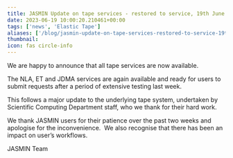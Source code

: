 ```yaml
---
title: JASMIN Update on tape services - restored to service, 19th June 2023.
date: 2023-06-19 10:00:20.210461+00:00
tags: ['news', 'Elastic Tape']
aliases: ['/blog/jasmin-update-on-tape-services-restored-to-service-19th-june-2023']
thumbnail: 
icon: fas circle-info
---
```


We are happy to announce that all tape services are now available.


The NLA, ET and JDMA services are again available and ready for users to submit requests after a period of extensive testing last week.


This follows a major update to the underlying tape system, undertaken by Scientific Computing Department staff, who we thank for their hard work.


We thank JASMIN users for their patience over the past two weeks and apologise for the inconvenience.  We also recognise that there has been an impact on user’s workflows.  
  



JASMIN Team


